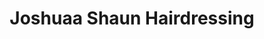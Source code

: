 ---
title: "Joshuaa Shaun Hairdressing"
url: /birmingham/joshuaa-shaun-hairdressing/
shop: Friseur
---